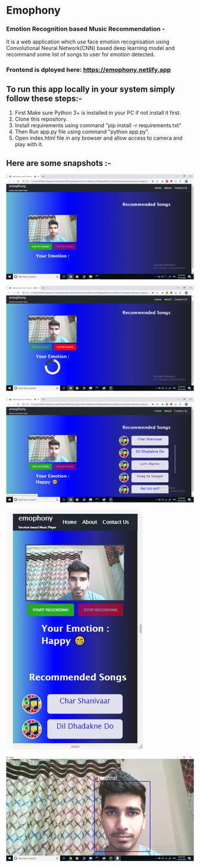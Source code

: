 # Emophony
### Emotion Recognition based Music Recommendation - 

It is a web application which use face emotion recognisation using Convolutional Neural Network(CNN) based deep learning model
and recommand some list of songs to user for emotion detected.

### Frontend is dployed here: https://emophony.netlify.app

## To run this app locally in your system simply follow these steps:-

1. First Make sure Python 3+ is installed in your PC if not install it first.
2. Clone this repository.
3. Install requirements using command "pip install -r requirements.txt"
4. Then Run app.py file using command "python app.py".
5. Open index.html file in any browser and allow access to camera and play with it.

## Here are some snapshots :-

![alt Snapshot1](https://github.com/harshdigwani/Emophony/blob/master/Screenshots/1.png?raw=true)


![alt Snapshot2](https://github.com/harshdigwani/Emophony/blob/master/Screenshots/2.png?raw=true)


![alt Snapshot3](https://github.com/harshdigwani/Emophony/blob/master/Screenshots/3.png?raw=true)


![alt Snapshot4](https://github.com/harshdigwani/Emophony/blob/master/Screenshots/4.png?raw=true)


![alt Snapshot5](https://github.com/harshdigwani/Emophony/blob/master/Screenshots/5.png?raw=true)
